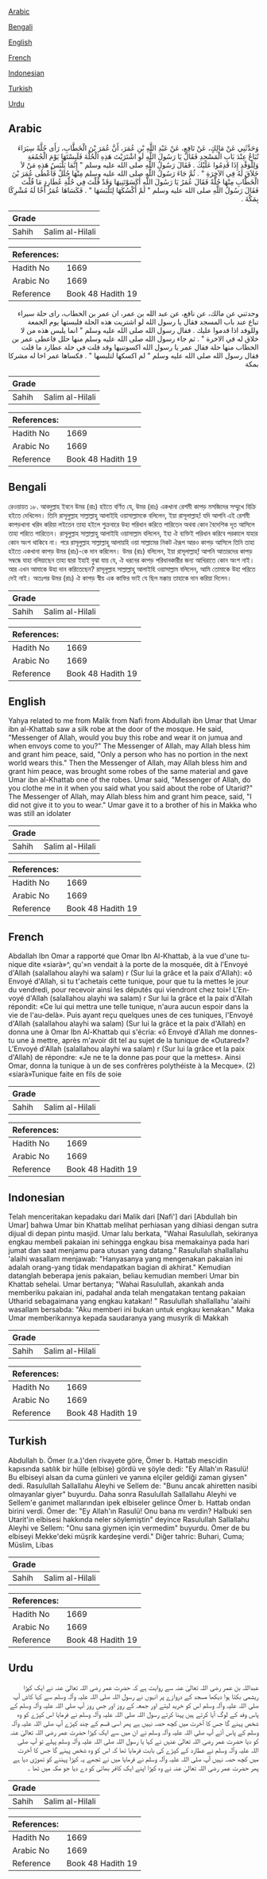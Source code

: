 [Arabic](#arabic)

[Bengali](#bengali)

[English](#english)

[French](#french)

[Indonesian](#indonesian)

[Turkish](#turkish)

[Urdu](#urdu)

## Arabic


<div dir="rtl" lang="ar" style={{fontSize:'larger',backgroundColor:'#f8f9fa',padding:20}}>
وَحَدَّثَنِي عَنْ مَالِكٍ، عَنْ نَافِعٍ، عَنْ عَبْدِ اللَّهِ بْنِ عُمَرَ، أَنَّ عُمَرَ بْنَ الْخَطَّابِ، رَأَى حُلَّةً سِيَرَاءَ تُبَاعُ عِنْدَ بَابِ الْمَسْجِدِ فَقَالَ يَا رَسُولَ اللَّهِ لَوِ اشْتَرَيْتَ هَذِهِ الْحُلَّةَ فَلَبِسْتَهَا يَوْمَ الْجُمُعَةِ وَلِلْوَفْدِ إِذَا قَدِمُوا عَلَيْكَ ‏.‏ فَقَالَ رَسُولُ اللَّهِ صلى الله عليه وسلم ‏"‏ إِنَّمَا يَلْبَسُ هَذِهِ مَنْ لاَ خَلاَقَ لَهُ فِي الآخِرَةِ ‏"‏ ‏.‏ ثُمَّ جَاءَ رَسُولُ اللَّهِ صلى الله عليه وسلم مِنْهَا حُلَلٌ فَأَعْطَى عُمَرَ بْنَ الْخَطَّابِ مِنْهَا حُلَّةً فَقَالَ عُمَرُ يَا رَسُولَ اللَّهِ أَكَسَوْتَنِيهَا وَقَدْ قُلْتَ فِي حُلَّةِ عُطَارِدٍ مَا قُلْتَ فَقَالَ رَسُولُ اللَّهِ صلى الله عليه وسلم ‏"‏ لَمْ أَكْسُكَهَا لِتَلْبَسَهَا ‏"‏ ‏.‏ فَكَسَاهَا عُمَرُ أَخًا لَهُ مُشْرِكًا بِمَكَّةَ ‏.‏
</div>
<div style={{backgroundColor:'#f8f9fa',padding:20, marginBottom: 10}}><table> <thead> <tr> <th>Grade</th> <th></th> </tr> </thead> <tbody> <tr><td>Sahih</td><td>Salim al-Hilali</td></tr></tbody></table><table> <thead> <tr> <th>References:</th> <th></th> </tr> </thead> <tbody><tr><td>Hadith No</td><td>1669</td></tr><tr><td>Arabic No</td><td>1669</td></tr><tr><td>Reference</td><td>Book 48 Hadith 19</td></tr></tbody></table></div>


<div dir="rtl" lang="ar" style={{fontSize:'larger',backgroundColor:'#f8f9fa',padding:20}}>
وحدثني عن مالك، عن نافع، عن عبد الله بن عمر، ان عمر بن الخطاب، راى حلة سيراء تباع عند باب المسجد فقال يا رسول الله لو اشتريت هذه الحلة فلبستها يوم الجمعة وللوفد اذا قدموا عليك . فقال رسول الله صلى الله عليه وسلم " انما يلبس هذه من لا خلاق له في الاخرة " . ثم جاء رسول الله صلى الله عليه وسلم منها حلل فاعطى عمر بن الخطاب منها حلة فقال عمر يا رسول الله اكسوتنيها وقد قلت في حلة عطارد ما قلت فقال رسول الله صلى الله عليه وسلم " لم اكسكها لتلبسها " . فكساها عمر اخا له مشركا بمكة
</div>
<div style={{backgroundColor:'#f8f9fa',padding:20, marginBottom: 10}}><table> <thead> <tr> <th>Grade</th> <th></th> </tr> </thead> <tbody> <tr><td>Sahih</td><td>Salim al-Hilali</td></tr></tbody></table><table> <thead> <tr> <th>References:</th> <th></th> </tr> </thead> <tbody><tr><td>Hadith No</td><td>1669</td></tr><tr><td>Arabic No</td><td>1669</td></tr><tr><td>Reference</td><td>Book 48 Hadith 19</td></tr></tbody></table></div>

## Bengali


<div dir="ltr" lang="bn" style={{fontSize:'larger',backgroundColor:'#f8f9fa',padding:20}}>
রেওয়ায়ত ১৮. আবদুল্লাহ ইবনে উমর (রাঃ) হইতে বর্ণিত যে, উমর (রাঃ) একখানা রেশমী কাপড় মসজিদের সম্মুখে বিক্রি হইতে দেখিলেন। তিনি রাসূলুল্লাহ সাল্লাল্লাহু আলাইহি ওয়াসাল্লামকে বলিলেন, ইয়া রাসূলাল্লাহ! যদি আপনি এই রেশমী কাপড়খানা খরিদ করিয়া লইতেন তাহা হইলে শুক্রবারে উহা পরিধান করিতে পারিতেন অথবা কোন বৈদেশিক দূত আসিলে তাহা পরিতে পারিতেন। রাসূলুল্লাহ সাল্লাল্লাহু আলাইহি ওয়াসাল্লাম বলিলেন, ইহা ঐ ব্যক্তিই পরিধান করিবে পরকালে যাহার কোন অংশ থাকিবে না। পরে রাসূলুল্লাহ সাল্লাল্লাহু আলায়হি ওয়া সাল্লামের নিকট ঐরূপ আরও কাপড় আসিলে তিনি তাহা হইতে একখানা কাপড় উমর (রাঃ)-কে দান করিলেন। উমর (রাঃ) বলিলেন, ইয়া রাসূলাল্লাহ্! আপনি আতারদের কাপড় সম্বন্ধে যাহা বলিয়াছেন তাহা দ্বারা ইহাই বুঝা যায় যে, ঐ ধরনের কাপড় পরিধানকারীর জন্য আখিরাতে কোন অংশ নাই। আর এখন আমাকে উহা দান করিতেছেন? রাসূলুল্লাহ সাল্লাল্লাহু আলাইহি ওয়াসাল্লাম বলিলেন, আমি তোমাকে উহা পরিতে দেই নাই। অতঃপর উমর (রাঃ) ঐ কাপড় স্বীয় এক কাফির ভাই যে ছিল মক্কায় তাহাকে দান করিয়া দিলেন।
</div>
<div style={{backgroundColor:'#f8f9fa',padding:20, marginBottom: 10}}><table> <thead> <tr> <th>Grade</th> <th></th> </tr> </thead> <tbody> <tr><td>Sahih</td><td>Salim al-Hilali</td></tr></tbody></table><table> <thead> <tr> <th>References:</th> <th></th> </tr> </thead> <tbody><tr><td>Hadith No</td><td>1669</td></tr><tr><td>Arabic No</td><td>1669</td></tr><tr><td>Reference</td><td>Book 48 Hadith 19</td></tr></tbody></table></div>

## English


<div dir="ltr" lang="en" style={{fontSize:'larger',backgroundColor:'#f8f9fa',padding:20}}>
Yahya related to me from Malik from Nafi from Abdullah ibn Umar that Umar ibn al-Khattab saw a silk robe at the door of the mosque. He said, "Messenger of Allah, would you buy this robe and wear it on jumua and when envoys come to you?" The Messenger of Allah, may Allah bless him and grant him peace, said, "Only a person who has no portion in the next world wears this." Then the Messenger of Allah, may Allah bless him and grant him peace, was brought some robes of the same material and gave Umar ibn al-Khattab one of the robes. Umar said, "Messenger of Allah, do you clothe me in it when you said what you said about the robe of Utarid?" The Messenger of Allah, may Allah bless him and grant him peace, said, "I did not give it to you to wear." Umar gave it to a brother of his in Makka who was still an idolater
</div>
<div style={{backgroundColor:'#f8f9fa',padding:20, marginBottom: 10}}><table> <thead> <tr> <th>Grade</th> <th></th> </tr> </thead> <tbody> <tr><td>Sahih</td><td>Salim al-Hilali</td></tr></tbody></table><table> <thead> <tr> <th>References:</th> <th></th> </tr> </thead> <tbody><tr><td>Hadith No</td><td>1669</td></tr><tr><td>Arabic No</td><td>1669</td></tr><tr><td>Reference</td><td>Book 48 Hadith 19</td></tr></tbody></table></div>

## French


<div dir="ltr" lang="fr" style={{fontSize:'larger',backgroundColor:'#f8f9fa',padding:20}}>
Abdallah Ibn Omar a rapporté que Omar Ibn Al-Khattab, à la vue d'une tunique dite «siarà»^, qu'»n vendait à la porte de la mosquée, dit à l'Envoyé d'Allah (salallahou alayhi wa salam) r (Sur lui la grâce et la paix d'Allah): «ô Envoyé d'Allah, si tu t'achetais cette tunique, pour que tu la mettes le jour du vendredi, pour recevoir ainsi les députés qui viendront chez toi»! L'Envoyé d'Allah (salallahou alayhi wa salam) r Sur lui la grâce et la paix d'Allah répondit: «Ce lui qui mettra une telle tunique, n'aura aucun espoir dans la vie de l'au-delà». Puis ayant reçu quelques unes de ces tuniques, l'Envoyé d'Allah (salallahou alayhi wa salam) (Sur lui la grâce et la paix d'Allah) en donna une à Omar Ibn Al-Khattab qui s'écria: «ô Envoyé d'Allah me donnes-tu une à mettre, après m'avoir dit tel au sujet de la tunique de «Outared»? L'Envoyé d'Allah (salallahou alayhi wa salam) r (Sur lui la grâce et la paix d'Allah) de répondre: «Je ne te la donne pas pour que la mettes». Ainsi Omar, donna la tunique à un de ses confrères polythéiste à la Mecque». (2) «siarà»Tunique faite en fils de soie
</div>
<div style={{backgroundColor:'#f8f9fa',padding:20, marginBottom: 10}}><table> <thead> <tr> <th>Grade</th> <th></th> </tr> </thead> <tbody> <tr><td>Sahih</td><td>Salim al-Hilali</td></tr></tbody></table><table> <thead> <tr> <th>References:</th> <th></th> </tr> </thead> <tbody><tr><td>Hadith No</td><td>1669</td></tr><tr><td>Arabic No</td><td>1669</td></tr><tr><td>Reference</td><td>Book 48 Hadith 19</td></tr></tbody></table></div>

## Indonesian


<div dir="ltr" lang="id" style={{fontSize:'larger',backgroundColor:'#f8f9fa',padding:20}}>
Telah menceritakan kepadaku dari Malik dari [Nafi'] dari [Abdullah bin Umar] bahwa Umar bin Khattab melihat perhiasan yang dihiasi dengan sutra dijual di depan pintu masjid. Umar lalu berkata, "Wahai Rasulullah, sekiranya engkau membeli pakaian ini sehingga engkau bisa memakainya pada hari jumat dan saat menjamu para utusan yang datang." Rasulullah shallallahu 'alaihi wasallam menjawab: "Hanyasanya yang mengenakan pakaian ini adalah orang-yang tidak mendapatkan bagian di akhirat." Kemudian datanglah beberapa jenis pakaian, beliau kemudian memberi Umar bin Khattab sehelai. Umar bertanya; "Wahai Rasulullah, akankah anda memberiku pakaian ini, padahal anda telah mengatakan tentang pakaian Utharid sebagaimana yang engkau katakan! " Rasulullah shallallahu 'alaihi wasallam bersabda: "Aku memberi ini bukan untuk engkau kenakan." Maka Umar memberikannya kepada saudaranya yang musyrik di Makkah
</div>
<div style={{backgroundColor:'#f8f9fa',padding:20, marginBottom: 10}}><table> <thead> <tr> <th>Grade</th> <th></th> </tr> </thead> <tbody> <tr><td>Sahih</td><td>Salim al-Hilali</td></tr></tbody></table><table> <thead> <tr> <th>References:</th> <th></th> </tr> </thead> <tbody><tr><td>Hadith No</td><td>1669</td></tr><tr><td>Arabic No</td><td>1669</td></tr><tr><td>Reference</td><td>Book 48 Hadith 19</td></tr></tbody></table></div>

## Turkish


<div dir="ltr" lang="tr" style={{fontSize:'larger',backgroundColor:'#f8f9fa',padding:20}}>
Abdullah b. Ömer (r.a.)'den rivayete göre, Ömer b. Hattab mescidin kapısında satılık bir hülle (elbise) gördü ve şöyle dedi: "Ey Allah'ın Rasulü! Bu elbiseyi alsan da cuma günleri ve yanına elçiler geldiği zaman giysen" dedi. Rasulullah Sallallahu Aleyhi ve Sellem de: "Bunu ancak ahiretten nasibi olmayanlar giyer" buyurdu. Daha sonra Rasulullah Sallallahu Aleyhi ve Sellem'e ganimet mallarından ipek elbiseler gelince Ömer b. Hattab ondan birini verdi. Ömer de: "Ey Allah'ın Rasulü! Onu bana mı verdin? Halbuki sen Utarit'in elbisesi hakkında neler söylemiştin" deyince Rasulullah Sallallahu Aleyhi ve Sellem: "Onu sana giymen için vermedim" buyurdu. Ömer de bu elbiseyi Mekke'deki müşrik kardeşine verdi." Diğer tahric: Buhari, Cuma; Müslim, Libas
</div>
<div style={{backgroundColor:'#f8f9fa',padding:20, marginBottom: 10}}><table> <thead> <tr> <th>Grade</th> <th></th> </tr> </thead> <tbody> <tr><td>Sahih</td><td>Salim al-Hilali</td></tr></tbody></table><table> <thead> <tr> <th>References:</th> <th></th> </tr> </thead> <tbody><tr><td>Hadith No</td><td>1669</td></tr><tr><td>Arabic No</td><td>1669</td></tr><tr><td>Reference</td><td>Book 48 Hadith 19</td></tr></tbody></table></div>

## Urdu


<div dir="rtl" lang="ur" style={{fontSize:'larger',backgroundColor:'#f8f9fa',padding:20}}>
عبداللہ بن عمر رضی اللہ تعالیٰ عنہ سے روایت ہے کہ حضرت عمر رضی اللہ تعالیٰ عنہ نے ایک کپڑا ریشمی بکتا ہوا دیکھا مسجد کے دروازے پر انہوں نے رسول اللہ صلی اللہ علیہ وآلہ وسلم سے کہا کاش آپ صلی اللہ علیہ وآلہ وسلم اس کو خرید لیتے اور جمعہ کے روز اور جس روز آپ صلی اللہ علیہ وآلہ وسلم کے پاس وفد کے لوگ آیا کرتے ہیں پہنا کرتے رسول اللہ صلی اللہ علیہ وآلہ وسلم نے فرمایا اس کپڑے کو وہ شخص پہنے گا جس کا آخرت میں کچھ حصہ نہیں ہے پھر اسی قسم کے چند کپڑے آپ صلی اللہ علیہ وآلہ وسلم کے پاس آئے آپ صلی اللہ علیہ وآلہ وسلم نے ان میں سے ایک کپڑا حضرت عمر رضی اللہ تعالیٰ عنہ کو دیا حضرت عمر رضی اللہ تعالیٰ عنہں نے کہا یا رسول اللہ صلی اللہ علیہ وآلہ وسلم پہلے تو آپ صلی اللہ علیہ وآلہ وسلم نے عطارد کے کپڑے کی بابت فرمایا تھا کہ اس کو وہ شخص پہنے گا جس کا آخرت میں کچھ حصہ نہیں آپ صلی اللہ علیہ وآلہ وسلم نے فرمایا میں نے تجھے یہ کپڑا پہننے کو تھوڑی دیا ہے پھر حضرت عمر رضی اللہ تعالیٰ عنہ نے وہ کپڑا اپنے ایک کافر بھائی کو دے دیا جو مکہ میں تھا ۔
</div>
<div style={{backgroundColor:'#f8f9fa',padding:20, marginBottom: 10}}><table> <thead> <tr> <th>Grade</th> <th></th> </tr> </thead> <tbody> <tr><td>Sahih</td><td>Salim al-Hilali</td></tr></tbody></table><table> <thead> <tr> <th>References:</th> <th></th> </tr> </thead> <tbody><tr><td>Hadith No</td><td>1669</td></tr><tr><td>Arabic No</td><td>1669</td></tr><tr><td>Reference</td><td>Book 48 Hadith 19</td></tr></tbody></table></div>